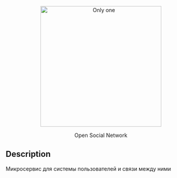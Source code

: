 <p align="center">
  <a href="http://only-one.su/" target="blank"><img src="https://only-one.su/img/Logo.svg" width="320" alt="Only one" /></a>
</p>
<p align="center">Open Social Network </p>

## Description
Микросервис для системы пользователей и связи между ними